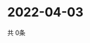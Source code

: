 # 2022-04-03
  共 0条

  <!-- BEGIN -->
  <!-- 最后更新时间Sun Apr 03 2022 22:06:06 GMT+0000 (Coordinated Universal Time) -->
  
  <!-- END -->
  
  